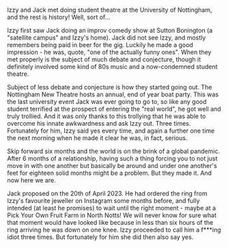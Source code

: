 Izzy and Jack met doing student theatre at the University of Nottingham, and the rest is history!
Well, sort of...

Izzy first saw Jack doing an improv comedy show at Sutton Bonington (a "satellite campus" and Izzy's home).
Jack did not see Izzy, and mostly remembers being paid in beer for the gig.
Luckily he made a good impression - he was, quote, "one of the actually funny ones".
When they met properly is the subject of much debate and conjecture, though it definitely involved some kind of 80s music and a now-condemned student theatre.

Subject of less debate and conjecture is how they started going out.
The Nottingham New Theatre hosts an annual, end of year boat party.
This was the last university event Jack was ever going to go to, so like any good student terrified at the prospect of entering the "real world", he got well and truly trollied.
And it was only thanks to this trollying that he was able to overcome his innate awkwardness and ask Izzy out.
Three times.
Fortunately for him, Izzy said yes every time, and again a further one time the next morning when he made it clear he was, in fact, serious.

Skip forward six months and the world is on the brink of a global pandemic.
After 6 months of a relationship, having such a thing forcing you to not just move in with one another but basically be around and under one another's feet for eighteen solid months might be a problem.
But they made it.
And now here we are.

Jack proposed on the 20th of April 2023.
He had ordered the ring from Izzy's favourite jeweller on Instagram some months before, and fully intended (at least he promises) to wait until the right moment - maybe at a Pick Your Own Fruit Farm in North Notts! We will never know for sure what that moment would have looked like because in less than six hours of the ring arriving he was down on one knee.
Izzy proceeded to call him a f***ing idiot three times.
But fortunately for him she did then also say yes.
